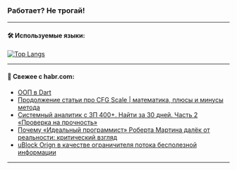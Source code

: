 ### Работает? Не трогай!

---
<!--
#### 🛠️ Technical stack:

![Java](https://img.shields.io/badge/Java-informational?logo=Oracle&style=flat&logoColor=white&color=FF4500)
![Kotlin](https://img.shields.io/badge/Kotlin-informational?logo=Kotlin&style=flat&logoColor=white&color=774D97)
![TS](https://img.shields.io/badge/TypeScript-informational?logo=typeScript&style=flat&logoColor=black&color=017acc)
![Python](https://img.shields.io/badge/Python-informational?logo=Python&style=flat&logoColor=black&color=ffdd54) <br>
![Spring](https://img.shields.io/badge/Spring-informational?logo=Spring&style=flat&logoColor=white&color=6DB33F) 
![SpringBoot](https://img.shields.io/badge/SpringBoot-informational?logo=SpringBoot&style=flat&logoColor=white&color=6DB33F)
![Nest](https://img.shields.io/badge/NestJS-informational?logo=NestJS&style=flat&logoColor=white&color=E0234E) 
![NodeJS](https://img.shields.io/badge/NodeJS-informational?logo=node.js&style=flat&logoColor=white&color=70A760)<br>
![PostgreSQL](https://img.shields.io/badge/PostgreSQL-informational?logo=PostgreSQL&style=flat&logoColor=white&color=DAA520)
![MongoDB](https://img.shields.io/badge/MongoDB-informational?logo=MongoDB&style=flat&logoColor=white&color=870000)
![Apache](https://img.shields.io/badge/Apache-informational?logo=apache&style=flat&logoColor=white&color=f74e28)

___ 
-->

#### 🛠️ Используемые языки:

[![Top Langs](https://github-readme-stats-u2qms2cxw-advtsettinggmailcoms-projects.vercel.app/api/top-langs/?username=zloylis&langs_count=10&hide_title=true&title_color=e6edf3&size_weight=0.5&count_weight=0.5&layout=compact&hide_progress=true&hide_border=true&theme=dracula)](https://github.com/zloylis)

<!---


####  :octocat:&nbsp;&nbsp; Статистика:

![GitHub stats](https://github-readme-stats-u2qms2cxw-advtsettinggmailcoms-projects.vercel.app/api?username=zloylis&show_icons=true&hide_border=true&theme=dracula&title_color=e6edf3&include_all_commits=true&count_private=true&hide_rank=false&hide_title=true&rank_icon=github)
-->
---

#### 💬 Свежее с habr.com:

<!-- BLOG-POST-LIST:START -->
- [ООП в Dart](https://habr.com/ru/articles/845748/?utm_source=habrahabr&utm_medium=rss&utm_campaign=845748)
- [Продолжение статьи про CFG Scale | математика, плюсы и минусы метода](https://habr.com/ru/articles/845746/?utm_source=habrahabr&utm_medium=rss&utm_campaign=845746)
- [Системный аналитик с ЗП 400+. Найти за 30 дней. Часть 2 «Проверка на прочность»](https://habr.com/ru/articles/844986/?utm_source=habrahabr&utm_medium=rss&utm_campaign=844986)
- [Почему «Идеальный программист» Роберта Мартина далёк от реальности: критический взгляд](https://habr.com/ru/articles/845742/?utm_source=habrahabr&utm_medium=rss&utm_campaign=845742)
- [uBlock Orign в качестве ограничителя потока бесполезной информации](https://habr.com/ru/articles/845232/?utm_source=habrahabr&utm_medium=rss&utm_campaign=845232)
<!-- BLOG-POST-LIST:END -->

---
